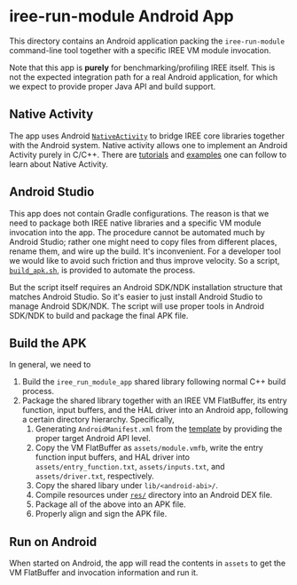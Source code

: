 # iree-run-module Android App

This directory contains an Android application packing the `iree-run-module`
command-line tool together with a specific IREE VM module invocation.

Note that this app is **purely** for benchmarking/profiling IREE itself.
This is not the expected integration path for a real Android application,
for which we expect to provide proper Java API and build support.

## Native Activity

The app uses Android [`NativeActivity`][native-activity] to bridge IREE core
libraries together with the Android system. Native activity allows one to
implement an Android Activity purely in C/C++. There are
[tutorials][native-activity-tutorial] and [examples][native-activity-example]
one can follow to learn about Native Activity.

## Android Studio

This app does not contain Gradle configurations. The reason is that we need
to package both IREE native libraries and a specific VM module invocation
into the app. The procedure cannot be automated much by Android Studio; rather
one might need to copy files from different places, rename them, and wire up
the build. It's inconvenient. For a developer tool we would like to avoid
such friction and thus improve velocity. So a script,
[`build_apk.sh`](./build_apk.sh), is provided to automate the process.

But the script itself requires an Android SDK/NDK installation structure that
matches Android Studio. So it's easier to just install Android Studio to
manage Android SDK/NDK. The script will use proper tools in Android SDK/NDK
to build and package the final APK file.

## Build the APK


In general, we need to

1. Build the `iree_run_module_app` shared library following normal C++ build
   process.
1. Package the shared library together with an IREE VM FlatBuffer, its entry
   function, input buffers, and the HAL driver into an Android app, following
   a certain directory hierarchy. Specifically,
   1. Generating `AndroidManifest.xml` from the
      [template](./AndroidManifest.xml.template) by providing the proper target
      Android API level.
   1. Copy the VM FlatBuffer as `assets/module.vmfb`, write the entry function
      input buffers, and HAL driver into `assets/entry_function.txt`,
      `assets/inputs.txt`, and `assets/driver.txt`, respectively.
   1. Copy the shared libary under `lib/<android-abi>/`.
   1. Compile resources under [`res/`](./res) directory into an Android DEX
      file.
   1. Package all of the above into an APK file.
   1. Properly align and sign the APK file.

## Run on Android

When started on Android, the app will read the contents in `assets` to get the
VM FlatBuffer and invocation information and run it.

[native-activity]: https://developer.android.com/reference/android/app/NativeActivity
[native-activity-example]: https://github.com/android/ndk-samples/tree/master/native-activity
[native-activity-tutorial]: https://medium.com/androiddevelopers/getting-started-with-c-and-android-native-activities-2213b402ffff
